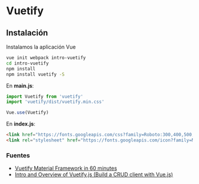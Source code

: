 # Vuetify

## Instalación
Instalamos la aplicación Vue 
```bash
vue init webpack intro-vuetify
cd intro-vuetify
npm install
npm install vuetify -S
```

En **main.js**:
```javascript
import Vuetify from 'vuetify'
import 'vuetify/dist/vuetify.min.css'

Vue.use(Vuetify)
```

En **index.js**:
```html
<link href="https://fonts.googleapis.com/css?family=Roboto:300,400,500,700Material+Icons" rel="stylesheet">
<link rel="stylesheet" href="https://fonts.googleapis.com/icon?family=Material+Icons">
```



### Fuentes
* [Vuetify Material Framework in 60 minutes](https://www.youtube.com/watch?v=GeUhmMJUFZQ)
* [Intro and Overview of Vuetify.js (Build a CRUD client with Vue.js)](https://www.youtube.com/watch?v=5GfpGaHKfyo)
